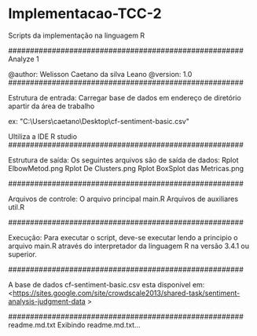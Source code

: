 # Implementacao-TCC-2
Scripts da implementação na linguagem R 

######################################################
Analyze 1

@author: Welisson Caetano da silva Leano
@version: 1.0
######################################################

Estrutura de entrada:
Carregar base de dados em endereço de diretório apartir da área de trabalho

ex:
"C:\Users\caetano\Desktop\cf-sentiment-basic.csv"

Ultiliza a IDE R studio 
######################################################

Estrutura de saída:
Os seguintes arquivos são de saída de dados:
Rplot ElbowMetod.png
Rplot De Clusters.png
Rplot BoxSplot das Metricas.png

######################################################

Arquivos de controle:
O arquivo principal 
main.R
Arquivos de auxiliares
util.R

######################################################

Execução:
Para executar o script, deve-se executar lendo a principio o arquivo main.R através do interpretador da linguagem R na versão 3.4.1 ou superior.

######################################################

A base de dados cf-sentiment-basic.csv esta disponivel em:
<https://sites.google.com/site/crowdscale2013/shared-task/sentiment-analysis-judgment-data >

######################################################
readme.md.txt
Exibindo readme.md.txt…
